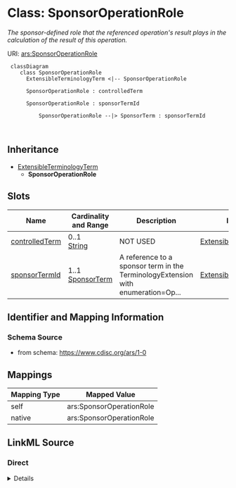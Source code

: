 # Class: SponsorOperationRole


_The sponsor-defined role that the referenced operation's result plays in the calculation of the result of this operation._





URI: [ars:SponsorOperationRole](https://www.cdisc.org/ars/1-0/SponsorOperationRole)



```mermaid
 classDiagram
    class SponsorOperationRole
      ExtensibleTerminologyTerm <|-- SponsorOperationRole
      
      SponsorOperationRole : controlledTerm
        
      SponsorOperationRole : sponsorTermId
        
          SponsorOperationRole --|> SponsorTerm : sponsorTermId
        
      
```





## Inheritance
* [ExtensibleTerminologyTerm](ExtensibleTerminologyTerm.md)
    * **SponsorOperationRole**



## Slots

| Name | Cardinality and Range | Description | Inheritance |
| ---  | --- | --- | --- |
| [controlledTerm](controlledTerm.md) | 0..1 <br/> [String](String.md) | NOT USED | [ExtensibleTerminologyTerm](ExtensibleTerminologyTerm.md) |
| [sponsorTermId](sponsorTermId.md) | 1..1 <br/> [SponsorTerm](SponsorTerm.md) | A reference to a sponsor term in the TerminologyExtension with enumeration=Op... | [ExtensibleTerminologyTerm](ExtensibleTerminologyTerm.md) |









## Identifier and Mapping Information







### Schema Source


* from schema: https://www.cdisc.org/ars/1-0





## Mappings

| Mapping Type | Mapped Value |
| ---  | ---  |
| self | ars:SponsorOperationRole |
| native | ars:SponsorOperationRole |





## LinkML Source

<!-- TODO: investigate https://stackoverflow.com/questions/37606292/how-to-create-tabbed-code-blocks-in-mkdocs-or-sphinx -->

### Direct

<details>
```yaml
name: SponsorOperationRole
description: The sponsor-defined role that the referenced operation's result plays
  in the calculation of the result of this operation.
from_schema: https://www.cdisc.org/ars/1-0
rank: 1000
is_a: ExtensibleTerminologyTerm
slot_usage:
  controlledTerm:
    name: controlledTerm
    description: NOT USED
    domain_of:
    - ExtensibleTerminologyTerm
    value_presence: ABSENT
  sponsorTermId:
    name: sponsorTermId
    description: A reference to a sponsor term in the TerminologyExtension with enumeration=OperationRoleEnum
    domain_of:
    - ExtensibleTerminologyTerm
    required: true
    value_presence: PRESENT

```
</details>

### Induced

<details>
```yaml
name: SponsorOperationRole
description: The sponsor-defined role that the referenced operation's result plays
  in the calculation of the result of this operation.
from_schema: https://www.cdisc.org/ars/1-0
rank: 1000
is_a: ExtensibleTerminologyTerm
slot_usage:
  controlledTerm:
    name: controlledTerm
    description: NOT USED
    domain_of:
    - ExtensibleTerminologyTerm
    value_presence: ABSENT
  sponsorTermId:
    name: sponsorTermId
    description: A reference to a sponsor term in the TerminologyExtension with enumeration=OperationRoleEnum
    domain_of:
    - ExtensibleTerminologyTerm
    required: true
    value_presence: PRESENT
attributes:
  controlledTerm:
    name: controlledTerm
    description: NOT USED
    from_schema: https://www.cdisc.org/ars/1-0
    rank: 1000
    alias: controlledTerm
    owner: SponsorOperationRole
    domain_of:
    - ExtensibleTerminologyTerm
    range: string
    value_presence: ABSENT
  sponsorTermId:
    name: sponsorTermId
    description: A reference to a sponsor term in the TerminologyExtension with enumeration=OperationRoleEnum
    from_schema: https://www.cdisc.org/ars/1-0
    rank: 1000
    alias: sponsorTermId
    owner: SponsorOperationRole
    domain_of:
    - ExtensibleTerminologyTerm
    range: SponsorTerm
    required: true
    inlined: false
    value_presence: PRESENT

```
</details>